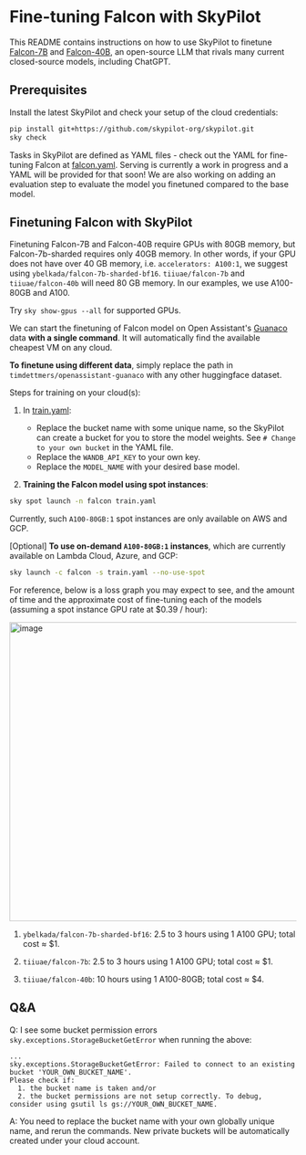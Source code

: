 # Fine-tuning Falcon with SkyPilot

This README contains instructions on how to use SkyPilot to finetune [Falcon-7B](https://huggingface.co/tiiuae/falcon-7b) and [Falcon-40B](https://huggingface.co/tiiuae/falcon-40b), an open-source LLM that rivals many current closed-source models, including ChatGPT. 

## Prerequisites
Install the latest SkyPilot and check your setup of the cloud credentials:
```bash
pip install git+https://github.com/skypilot-org/skypilot.git
sky check
```

Tasks in SkyPilot are defined as YAML files - check out the YAML for fine-tuning Falcon at [falcon.yaml](falcon.yaml). Serving is currently a work in progress and a YAML will be provided for that soon! We are also working on adding an evaluation step to evaluate the model you finetuned compared to the base model.

## Finetuning Falcon with SkyPilot
Finetuning Falcon-7B and Falcon-40B require GPUs with 80GB memory, but Falcon-7b-sharded requires only 40GB memory. In other words, if your GPU does not have over 40 GB memory, i.e. `accelerators: A100:1`, we suggest using `ybelkada/falcon-7b-sharded-bf16`. `tiiuae/falcon-7b` and `tiiuae/falcon-40b` will need 80 GB memory. In our examples, we use A100-80GB and A100. 

Try `sky show-gpus --all` for supported GPUs.

We can start the finetuning of Falcon model on Open Assistant's [Guanaco](https://huggingface.co/datasets/timdettmers/openassistant-guanaco) data **with a single command**. It will automatically find the available cheapest VM on any cloud.

**To finetune using different data**, simply replace the path in `timdettmers/openassistant-guanaco` with any other huggingface dataset.

Steps for training on your cloud(s):

1. In [train.yaml](train.yaml):

    - Replace the bucket name with some unique name, so the SkyPilot can create a bucket for you to store the model weights. See `# Change to your own bucket` in the YAML file. 
    - Replace the `WANDB_API_KEY` to your own key. 
    - Replace the `MODEL_NAME` with your desired base model. 

2.  **Training the Falcon model using spot instances**:

```bash
sky spot launch -n falcon train.yaml
```

Currently, such `A100-80GB:1` spot instances are only available on AWS and GCP.

[Optional] **To use on-demand `A100-80GB:1` instances**, which are currently available on Lambda Cloud, Azure, and GCP:
```bash
sky launch -c falcon -s train.yaml --no-use-spot
```

For reference, below is a loss graph you may expect to see, and the amount of time and the approximate cost of fine-tuning each of the models (assuming a spot instance GPU rate at $0.39 / hour):

<img width="524" alt="image" src="https://github.com/xzrderek/skypilot/assets/32891260/cdd81781-f5b8-462b-8190-0c1da55f0526">

1. `ybelkada/falcon-7b-sharded-bf16`: 2.5 to 3 hours using 1 A100 GPU; total cost ≈ $1.

2. `tiiuae/falcon-7b`: 2.5 to 3 hours using 1 A100 GPU; total cost ≈ $1.

3. `tiiuae/falcon-40b`: 10 hours using 1 A100-80GB; total cost ≈ $4.


## Q&A

Q: I see some bucket permission errors `sky.exceptions.StorageBucketGetError` when running the above:
```
...
sky.exceptions.StorageBucketGetError: Failed to connect to an existing bucket 'YOUR_OWN_BUCKET_NAME'.
Please check if:
  1. the bucket name is taken and/or
  2. the bucket permissions are not setup correctly. To debug, consider using gsutil ls gs://YOUR_OWN_BUCKET_NAME.
```

A: You need to replace the bucket name with your own globally unique name, and rerun the commands. New private buckets will be automatically created under your cloud account.
